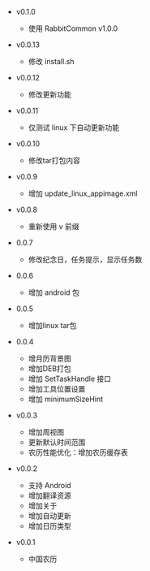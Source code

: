 - v0.1.0
  + 使用 RabbitCommon v1.0.0
  
- v0.0.13
  + 修改 install.sh

- v0.0.12
  + 修改更新功能

- v0.0.11
  + 仅测试 linux 下自动更新功能

- v0.0.10
  + 修改tar打包内容
  
- v0.0.9
  + 增加 update_linux_appimage.xml

- v0.0.8
  + 重新使用 v 前缀

- 0.0.7
  + 修改纪念日，任务提示，显示任务数
  
- 0.0.6
  + 增加 android 包
  
- 0.0.5
  + 增加linux tar包
  
- 0.0.4
  + 增月历背景图
  + 增加DEB打包
  + 增加 SetTaskHandle 接口
  + 增加工具位置设置
  + 增加 minimumSizeHint 
  
- v0.0.3
  + 增加周视图
  + 更新默认时间范围
  + 农历性能优化：增加农历缓存表

- v0.0.2
  + 支持 Android
  + 增加翻译资源
  + 增加关于
  + 增加自动更新
  + 增加日历类型
  
- v0.0.1
  - 中国农历
